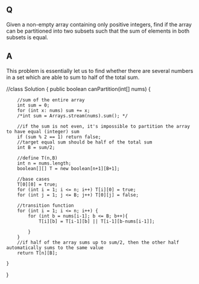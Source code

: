 ## Q
 
Given a non-empty array containing only positive integers, find if the array can be partitioned into two subsets such that the sum of elements in both subsets is equal.




## A
 
This problem is essentially let us to find whether there are several numbers in a set which are able to sum to half of the total sum.

//class Solution {
    public boolean canPartition(int[] nums) {
         
        //sum of the entire array
        int sum = 0; 
        for (int x: nums) sum += x;  
        /*int sum = Arrays.stream(nums).sum(); */
        
        //if the sum is not even, it's impossible to partition the array to have equal (integer) sum
        if (sum % 2 == 1) return false;
        //target equal sum should be half of the total sum
        int B = sum/2;
        
        //define T(n,B)
        int n = nums.length;
        boolean[][] T = new boolean[n+1][B+1];        
        
        //base cases
        T[0][0] = true;
        for (int i = 1; i <= n; i++) T[i][0] = true;
        for (int j = 1; j <= B; j++) T[0][j] = false;
        
        //transition function
        for (int i = 1; i <= n; i++) {
            for (int b = nums[i-1]; b <= B; b++){
                T[i][b] = T[i-1][b] || T[i-1][b-nums[i-1]];
                 
            }
        }
        //if half of the array sums up to sum/2, then the other half automatically sums to the same value
        return T[n][B];

    }
}
